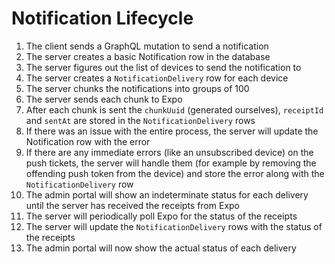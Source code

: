 # Notification Lifecycle

1. The client sends a GraphQL mutation to send a notification
2. The server creates a basic Notification row in the database
3. The server figures out the list of devices to send the notification to
4. The server creates a `NotificationDelivery` row for each device
5. The server chunks the notifications into groups of 100
6. The server sends each chunk to Expo
7. After each chunk is sent the `chunkUuid` (generated ourselves), `receiptId`
   and `sentAt` are stored in the `NotificationDelivery` rows
8. If there was an issue with the entire process, the server will update the
   Notification row with the error
9. If there are any immediate errors (like an unsubscribed device) on the push
   tickets, the server will handle them (for example by removing the offending
   push token from the device) and store the error along with the
   `NotificationDelivery` row
10. The admin portal will show an indeterminate status for each delivery until
    the server has received the receipts from Expo
11. The server will periodically poll Expo for the status of the receipts
12. The server will update the `NotificationDelivery` rows with the status of
    the receipts
13. The admin portal will now show the actual status of each delivery
